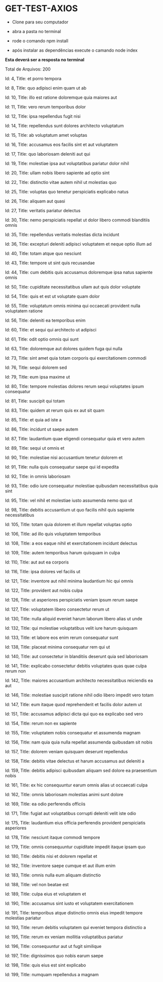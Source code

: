 # GET-TEST-AXIOS

* Clone para seu computador

* abra a pasta no terminal

* rode o comando npm install

* após instalar as dependências execute o camando node index

**Esta deverá ser a resposta no terminal**

Total de Arquivos: 200

Id: 4, Title: et porro tempora

Id: 8, Title: quo adipisci enim quam ut ab

Id: 10, Title: illo est ratione doloremque quia maiores aut

Id: 11, Title: vero rerum temporibus dolor

Id: 12, Title: ipsa repellendus fugit nisi

Id: 14, Title: repellendus sunt dolores architecto voluptatum

Id: 15, Title: ab voluptatum amet voluptas

Id: 16, Title: accusamus eos facilis sint et aut voluptatem

Id: 17, Title: quo laboriosam deleniti aut qui

Id: 19, Title: molestiae ipsa aut voluptatibus pariatur dolor nihil

Id: 20, Title: ullam nobis libero sapiente ad optio sint

Id: 22, Title: distinctio vitae autem nihil ut molestias quo

Id: 25, Title: voluptas quo tenetur perspiciatis explicabo natus

Id: 26, Title: aliquam aut quasi

Id: 27, Title: veritatis pariatur delectus

Id: 30, Title: nemo perspiciatis repellat ut dolor libero commodi blanditiis omnis

Id: 35, Title: repellendus veritatis molestias dicta incidunt

Id: 36, Title: excepturi deleniti adipisci voluptatem et neque optio illum ad

Id: 40, Title: totam atque quo nesciunt

Id: 43, Title: tempore ut sint quis recusandae

Id: 44, Title: cum debitis quis accusamus doloremque ipsa natus sapiente omnis

Id: 50, Title: cupiditate necessitatibus ullam aut quis dolor voluptate

Id: 54, Title: quis et est ut voluptate quam dolor

Id: 55, Title: voluptatum omnis minima qui occaecati provident nulla voluptatem ratione

Id: 56, Title: deleniti ea temporibus enim

Id: 60, Title: et sequi qui architecto ut adipisci

Id: 61, Title: odit optio omnis qui sunt

Id: 63, Title: doloremque aut dolores quidem fuga qui nulla

Id: 73, Title: sint amet quia totam corporis qui exercitationem commodi

Id: 76, Title: sequi dolorem sed

Id: 79, Title: eum ipsa maxime ut

Id: 80, Title: tempore molestias dolores rerum sequi voluptates ipsum consequatur

Id: 81, Title: suscipit qui totam

Id: 83, Title: quidem at rerum quis ex aut sit quam

Id: 85, Title: et quia ad iste a

Id: 86, Title: incidunt ut saepe autem

Id: 87, Title: laudantium quae eligendi consequatur quia et vero autem

Id: 89, Title: sequi ut omnis et

Id: 90, Title: molestiae nisi accusantium tenetur dolorem et

Id: 91, Title: nulla quis consequatur saepe qui id expedita

Id: 92, Title: in omnis laboriosam

Id: 93, Title: odio iure consequatur molestiae quibusdam necessitatibus quia sint

Id: 95, Title: vel nihil et molestiae iusto assumenda nemo quo ut

Id: 98, Title: debitis accusantium ut quo facilis nihil quis sapiente necessitatibus

Id: 105, Title: totam quia dolorem et illum repellat voluptas optio

Id: 106, Title: ad illo quis voluptatem temporibus

Id: 108, Title: a eos eaque nihil et exercitationem incidunt delectus

Id: 109, Title: autem temporibus harum quisquam in culpa

Id: 110, Title: aut aut ea corporis

Id: 116, Title: ipsa dolores vel facilis ut

Id: 121, Title: inventore aut nihil minima laudantium hic qui omnis

Id: 122, Title: provident aut nobis culpa

Id: 126, Title: ut asperiores perspiciatis veniam ipsum rerum saepe

Id: 127, Title: voluptatem libero consectetur rerum ut

Id: 130, Title: nulla aliquid eveniet harum laborum libero alias ut unde

Id: 132, Title: qui molestiae voluptatibus velit iure harum quisquam

Id: 133, Title: et labore eos enim rerum consequatur sunt

Id: 138, Title: placeat minima consequatur rem qui ut

Id: 140, Title: aut consectetur in blanditiis deserunt quia sed laboriosam

Id: 141, Title: explicabo consectetur debitis voluptates quas quae culpa rerum non

Id: 142, Title: maiores accusantium architecto necessitatibus reiciendis ea aut

Id: 146, Title: molestiae suscipit ratione nihil odio libero impedit vero totam

Id: 147, Title: eum itaque quod reprehenderit et facilis dolor autem ut

Id: 151, Title: accusamus adipisci dicta qui quo ea explicabo sed vero

Id: 154, Title: rerum non ex sapiente

Id: 155, Title: voluptatem nobis consequatur et assumenda magnam

Id: 156, Title: nam quia quia nulla repellat assumenda quibusdam sit nobis

Id: 157, Title: dolorem veniam quisquam deserunt repellendus

Id: 158, Title: debitis vitae delectus et harum accusamus aut deleniti a

Id: 159, Title: debitis adipisci quibusdam aliquam sed dolore ea praesentium nobis

Id: 161, Title: ex hic consequuntur earum omnis alias ut occaecati culpa

Id: 162, Title: omnis laboriosam molestias animi sunt dolore

Id: 169, Title: ea odio perferendis officiis

Id: 171, Title: fugiat aut voluptatibus corrupti deleniti velit iste odio

Id: 175, Title: laudantium eius officia perferendis provident perspiciatis asperiores

Id: 178, Title: nesciunt itaque commodi tempore

Id: 179, Title: omnis consequuntur cupiditate impedit itaque ipsam quo

Id: 180, Title: debitis nisi et dolorem repellat et

Id: 182, Title: inventore saepe cumque et aut illum enim

Id: 183, Title: omnis nulla eum aliquam distinctio

Id: 188, Title: vel non beatae est

Id: 189, Title: culpa eius et voluptatem et

Id: 190, Title: accusamus sint iusto et voluptatem exercitationem

Id: 191, Title: temporibus atque distinctio omnis eius impedit tempore molestias pariatur

Id: 193, Title: rerum debitis voluptatem qui eveniet tempora distinctio a

Id: 195, Title: rerum ex veniam mollitia voluptatibus pariatur

Id: 196, Title: consequuntur aut ut fugit similique

Id: 197, Title: dignissimos quo nobis earum saepe

Id: 198, Title: quis eius est sint explicabo

Id: 199, Title: numquam repellendus a magnam
